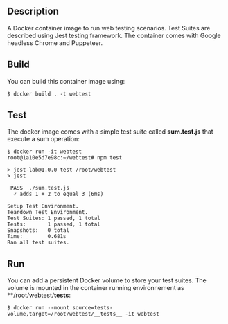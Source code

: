 
## Description

A Docker container image to run web testing scenarios. Test Suites are described using Jest testing framework. The container comes with Google headless Chrome and Puppeteer.

## Build

You can build this container image using:

```
$ docker build . -t webtest
```

## Test

The docker image comes with a simple test suite called **sum.test.js** that execute a sum operation:

```
$ docker run -it webtest
root@1a10e5d7e98c:~/webtest# npm test

> jest-lab@1.0.0 test /root/webtest
> jest

 PASS  ./sum.test.js
  ✓ adds 1 + 2 to equal 3 (6ms)

Setup Test Environment.
Teardown Test Environment.
Test Suites: 1 passed, 1 total
Tests:       1 passed, 1 total
Snapshots:   0 total
Time:        0.681s
Ran all test suites.
```

## Run 

You can add a persistent Docker volume to store your test suites. The volume is mounted in the container running environnement as **/root/webtest/__tests__:

```
$ docker run --mount source=tests-volume,target=/root/webtest/__tests__ -it webtest
```

